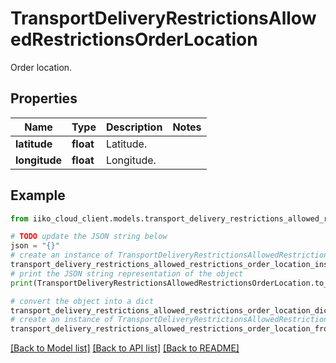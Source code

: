 # TransportDeliveryRestrictionsAllowedRestrictionsOrderLocation

Order location.

## Properties

Name | Type | Description | Notes
------------ | ------------- | ------------- | -------------
**latitude** | **float** | Latitude. | 
**longitude** | **float** | Longitude. | 

## Example

```python
from iiko_cloud_client.models.transport_delivery_restrictions_allowed_restrictions_order_location import TransportDeliveryRestrictionsAllowedRestrictionsOrderLocation

# TODO update the JSON string below
json = "{}"
# create an instance of TransportDeliveryRestrictionsAllowedRestrictionsOrderLocation from a JSON string
transport_delivery_restrictions_allowed_restrictions_order_location_instance = TransportDeliveryRestrictionsAllowedRestrictionsOrderLocation.from_json(json)
# print the JSON string representation of the object
print(TransportDeliveryRestrictionsAllowedRestrictionsOrderLocation.to_json())

# convert the object into a dict
transport_delivery_restrictions_allowed_restrictions_order_location_dict = transport_delivery_restrictions_allowed_restrictions_order_location_instance.to_dict()
# create an instance of TransportDeliveryRestrictionsAllowedRestrictionsOrderLocation from a dict
transport_delivery_restrictions_allowed_restrictions_order_location_from_dict = TransportDeliveryRestrictionsAllowedRestrictionsOrderLocation.from_dict(transport_delivery_restrictions_allowed_restrictions_order_location_dict)
```
[[Back to Model list]](../README.md#documentation-for-models) [[Back to API list]](../README.md#documentation-for-api-endpoints) [[Back to README]](../README.md)


